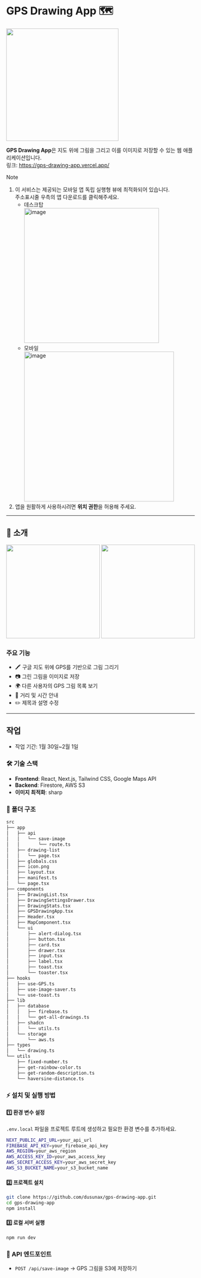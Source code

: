 # GPS Drawing App 🗺️


<img src="https://github.com/user-attachments/assets/8104484b-5f0b-4d38-bc00-7a615eeb5eae" width="300">

**GPS Drawing App**은 지도 위에 그림을 그리고 이를 이미지로 저장할 수 있는 웹 애플리케이션입니다.  
링크: https://gps-drawing-app.vercel.app/ 

> [!NOTE]
> 1. 이 서비스는 제공되는 모바일 앱 독립 실행형 뷰에 최적화되어 있습니다.   
     주소표시줄 우측의 앱 다운로드를 클릭해주세요.
>    - 데스크탑  
>      <img width="360" alt="image" src="https://github.com/user-attachments/assets/4eef52ec-1659-4084-bd2f-74cdb9acd3e1" />
>    - 모바일  
>      <img width="400" alt="image" src="https://github.com/user-attachments/assets/1d52a4c8-8282-4e01-8052-10477ab57c2d" />
> 2. 앱을 원활하게 사용하시려면 **위치 권한**을 허용해 주세요.

---

## 🚀 소개

<img src="https://github.com/user-attachments/assets/a451d1c7-b2f0-44b0-9b80-aa51215cd7b5" width="250">
<img src="https://github.com/user-attachments/assets/7c93e8cd-d58d-42c3-9c44-83e9d2beff74" width="250">

### 주요 기능
- 🖍️ 구글 지도 위에 GPS를 기반으로 그림 그리기
- 📷 그린 그림을 이미지로 저장
- 🌍 다른 사용자의 GPS 그림 목록 보기
- 📏 거리 및 시간 안내
- ✏️ 제목과 설명 수정

---

## 작업
- 작업 기간: 1월 30일~2월 1일


### 🛠 기술 스택
- **Frontend**: React, Next.js, Tailwind CSS, Google Maps API 
- **Backend**: Firestore, AWS S3
- **이미지 최적화**: sharp

### 📂 폴더 구조
```bash
src
├── app
│   ├── api
│   │   └── save-image
│   │       └── route.ts
│   ├── drawing-list
│   │   └── page.tsx
│   ├── globals.css
│   ├── icon.png
│   ├── layout.tsx
│   ├── manifest.ts
│   └── page.tsx
├── components
│   ├── DrawingList.tsx
│   ├── DrawingSettingsDrawer.tsx
│   ├── DrawingStats.tsx
│   ├── GPSDrawingApp.tsx
│   ├── Header.tsx
│   ├── MapComponent.tsx
│   └── ui
│       ├── alert-dialog.tsx
│       ├── button.tsx
│       ├── card.tsx
│       ├── drawer.tsx
│       ├── input.tsx
│       ├── label.tsx
│       ├── toast.tsx
│       └── toaster.tsx
├── hooks
│   ├── use-GPS.ts
│   ├── use-image-saver.ts
│   └── use-toast.ts
├── lib
│   ├── database
│   │   ├── firebase.ts
│   │   └── get-all-drawings.ts
│   ├── shadcn
│   │   └── utils.ts
│   └── storage
│       └── aws.ts
├── types
│   └── drawing.ts
└── utils
    ├── fixed-number.ts
    ├── get-rainbow-color.ts
    ├── get-random-description.ts
    └── haversine-distance.ts
```

### ⚡️ 설치 및 실행 방법

#### 1️⃣ 환경 변수 설정
`.env.local` 파일을 프로젝트 루트에 생성하고 필요한 환경 변수를 추가하세요.
```bash
NEXT_PUBLIC_API_URL=your_api_url
FIREBASE_API_KEY=your_firebase_api_key
AWS_REGION=your_aws_region
AWS_ACCESS_KEY_ID=your_aws_access_key
AWS_SECRET_ACCESS_KEY=your_aws_secret_key
AWS_S3_BUCKET_NAME=your_s3_bucket_name
```

#### 2️⃣ 프로젝트 설치
```bash
git clone https://github.com/dusunax/gps-drawing-app.git
cd gps-drawing-app
npm install
```

#### 3️⃣ 로컬 서버 실행
```bash
npm run dev
```

### 📜 API 엔드포인트
- `POST /api/save-image` → GPS 그림을 S3에 저장하기
